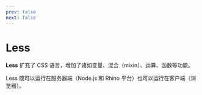 ```yaml
---
prev: false
next: false
---
```


# Less

**Less** 扩充了 CSS 语言，增加了诸如变量、混合（mixin）、运算、函数等功能。

Less 既可以运行在服务器端（Node.js 和 Rhino 平台）也可以运行在客户端（浏览器）。
